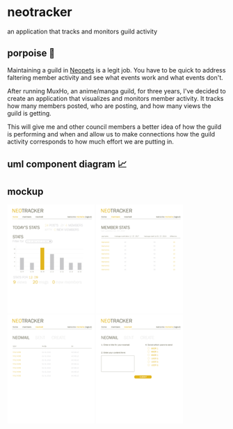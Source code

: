# neotracker
an application that tracks and monitors guild activity

## porpoise 🐬 
Maintaining a guild in [Neopets](http://www.neopets.com) is a legit job. You have to be quick to address faltering member activity and see what events work and what events don't.

After running MuxHo, an anime/manga guild, for three years, I've decided to create an application that visualizes and monitors member activity. It tracks how many members posted, who are posting, and how many views the guild is getting.

This will give me and other council members a better idea of how the guild is performing and when and allow us to make connections how the guild activity corresponds to how much effort we are putting in.

## uml component diagram 📈

## mockup
<img src="public/img/mockup/homepage.png" width="200px"> <img src="public/img/mockup/memberspage.png" width="200px"> <img src="public/img/mockup/neomailpage.png" width="200px"> <img src="public/img/mockup/createneomailpage.png" width="200px">
